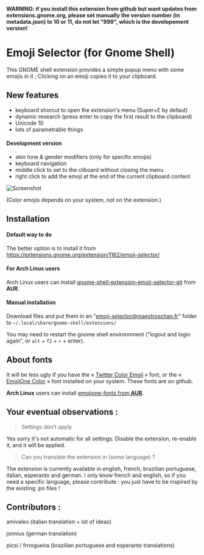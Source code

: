 
**WARNING: if you install this extension from github but want updates from extensions.gnome.org, please set manually the version number (in metadata.json) to 10 or 11, do not let "999", which is the developement version!**

# Emoji Selector (for Gnome Shell)
This GNOME shell extension provides a simple popup menu with some emojis in it ; Clicking on an emoji copies it to your clipboard.

## New features
- keyboard shorcut to open the extension's menu (Super+E by defaut)
- dynamic research (press enter to copy the first result to the clipboard)
- Unicode 10
- lots of parametrable things

#### Development version
- skin tone & gender modifiers (only for specific emojis)
- keyboard navigation
- middle click to set to the cliboard without closing the menu
- right click to add the emoji at the end of the current clipboard content

![Screenshot](http://i65.tinypic.com/juthdv.png)

(Color emojis depends on your system, not on the extension.)

## Installation

#### Default way to do
The better option is to install it from https://extensions.gnome.org/extension/1162/emoji-selector/

#### For Arch Linux users
Arch Linux users can install [gnome-shell-extension-emoji-selector-git](https://aur.archlinux.org/packages/gnome-shell-extension-emoji-selector-git/) from **AUR**.

#### Manual installation
Download files and put them in an "emoji-selector@maestroschan.fr" folder to `~/.local/share/gnome-shell/extensions/`

You may need to restart the gnome shell environnment ("logout and login again", or `alt` + `f2` + `r` + enter).

## About fonts
It will be less ugly if you have the « [Twitter Color Emoji](https://github.com/eosrei/twemoji-color-font/releases) » font, or the « [EmojiOne Color](https://github.com/emojione/emojione) » font installed on your system. These fonts are on github.

**Arch Linux** users can install [emojione-fonts from **AUR**](https://aur.archlinux.org/packages/emojione-fonts/).

## Your eventual observations :
> Settings don't apply

Yes sorry it's not automatic for all settings. Disable the extension, re-enable it, and it will be applied.

> Can you translate the extension in (some language) ?

The extension is currently available in english, french, brazilian portuguese, italian, esperanto and german. I only know french and english, so if you need a specific language, please contribute : you just have to be inspired by the existing .po files !

## Contributors :

amivaleo (italian translation + lot of ideas)

jonnius (german translation)

picsi / frnogueira (brazilian portuguese and esperanto translations)
